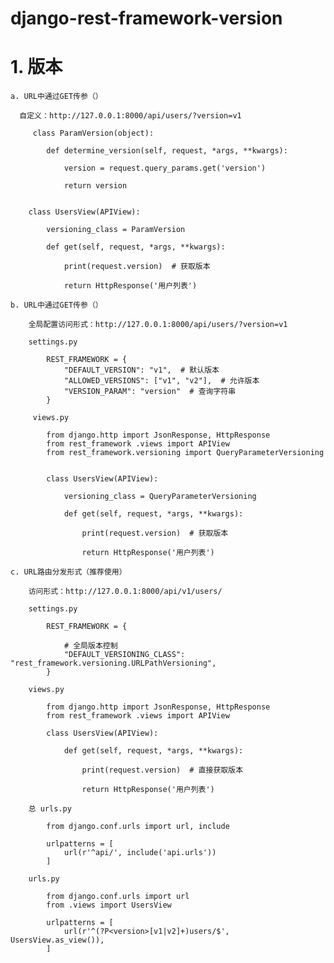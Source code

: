# django-rest-framework-version

# 1. 版本

    a. URL中通过GET传参（）

      自定义：http://127.0.0.1:8000/api/users/?version=v1
      
         class ParamVersion(object):

            def determine_version(self, request, *args, **kwargs):
                
                version = request.query_params.get('version')
                
                return version


        class UsersView(APIView):

            versioning_class = ParamVersion

            def get(self, request, *args, **kwargs):
                
                print(request.version)  # 获取版本
                
                return HttpResponse('用户列表')
        
    b. URL中通过GET传参（）
        
        全局配置访问形式：http://127.0.0.1:8000/api/users/?version=v1
        
        settings.py
            
            REST_FRAMEWORK = {
                "DEFAULT_VERSION": "v1",  # 默认版本
                "ALLOWED_VERSIONS": ["v1", "v2"],  # 允许版本
                "VERSION_PARAM": "version"  # 查询字符串
            }
            
         views.py
         
            from django.http import JsonResponse, HttpResponse
            from rest_framework .views import APIView
            from rest_framework.versioning import QueryParameterVersioning
            
            
            class UsersView(APIView):

                versioning_class = QueryParameterVersioning

                def get(self, request, *args, **kwargs):
                
                    print(request.version)  # 获取版本
                    
                    return HttpResponse('用户列表')
            
    c. URL路由分发形式（推荐使用）
    
        访问形式：http://127.0.0.1:8000/api/v1/users/
    
        settings.py
        
            REST_FRAMEWORK = {
            
                # 全局版本控制
                "DEFAULT_VERSIONING_CLASS": "rest_framework.versioning.URLPathVersioning",
            }
            
        views.py
        
            from django.http import JsonResponse, HttpResponse
            from rest_framework .views import APIView
            
            class UsersView(APIView):

                def get(self, request, *args, **kwargs):
                
                    print(request.version)  # 直接获取版本
                    
                    return HttpResponse('用户列表')
            
        总 urls.py
            
            from django.conf.urls import url, include

            urlpatterns = [
                url(r'^api/', include('api.urls'))
            ]
            
        urls.py
        
            from django.conf.urls import url
            from .views import UsersView

            urlpatterns = [
                url(r'^(?P<version>[v1|v2]+)users/$', UsersView.as_view()),
            ]

            
            

